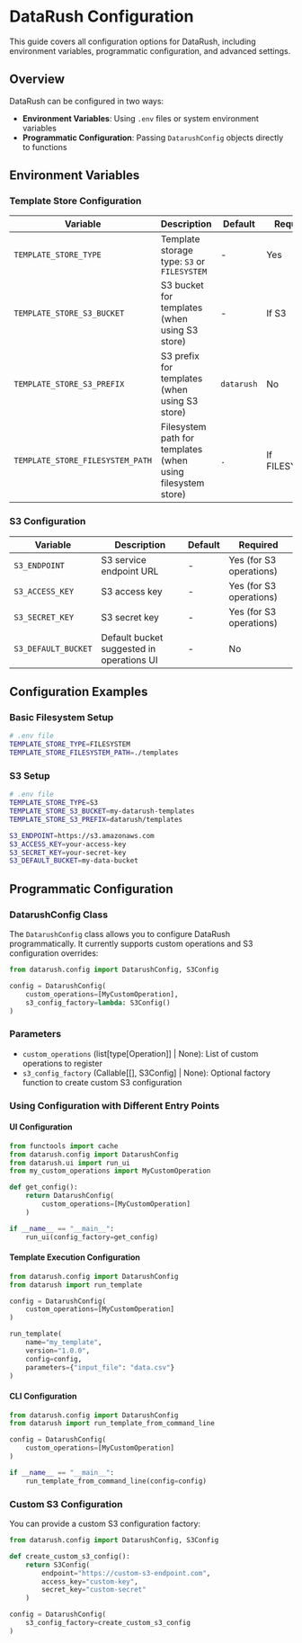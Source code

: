 # DataRush Configuration

This guide covers all configuration options for DataRush, including environment variables, programmatic configuration, and advanced settings.

## Overview

DataRush can be configured in two ways:

- **Environment Variables**: Using `.env` files or system environment variables
- **Programmatic Configuration**: Passing `DatarushConfig` objects directly to functions

## Environment Variables

### Template Store Configuration

| Variable                         | Description                                                 | Default    | Required      |
| -------------------------------- | ----------------------------------------------------------- | ---------- | ------------- |
| `TEMPLATE_STORE_TYPE`            | Template storage type: `S3` or `FILESYSTEM`                 | -          | Yes           |
| `TEMPLATE_STORE_S3_BUCKET`       | S3 bucket for templates (when using S3 store)               | -          | If S3         |
| `TEMPLATE_STORE_S3_PREFIX`       | S3 prefix for templates (when using S3 store)               | `datarush` | No            |
| `TEMPLATE_STORE_FILESYSTEM_PATH` | Filesystem path for templates (when using filesystem store) | `.`        | If FILESYSTEM |

### S3 Configuration

| Variable            | Description                               | Default | Required                |
| ------------------- | ----------------------------------------- | ------- | ----------------------- |
| `S3_ENDPOINT`       | S3 service endpoint URL                   | -       | Yes (for S3 operations) |
| `S3_ACCESS_KEY`     | S3 access key                             | -       | Yes (for S3 operations) |
| `S3_SECRET_KEY`     | S3 secret key                             | -       | Yes (for S3 operations) |
| `S3_DEFAULT_BUCKET` | Default bucket suggested in operations UI | -       | No                      |

## Configuration Examples

### Basic Filesystem Setup

```bash
# .env file
TEMPLATE_STORE_TYPE=FILESYSTEM
TEMPLATE_STORE_FILESYSTEM_PATH=./templates
```

### S3 Setup

```bash
# .env file
TEMPLATE_STORE_TYPE=S3
TEMPLATE_STORE_S3_BUCKET=my-datarush-templates
TEMPLATE_STORE_S3_PREFIX=datarush/templates

S3_ENDPOINT=https://s3.amazonaws.com
S3_ACCESS_KEY=your-access-key
S3_SECRET_KEY=your-secret-key
S3_DEFAULT_BUCKET=my-data-bucket
```


## Programmatic Configuration

### DatarushConfig Class

The `DatarushConfig` class allows you to configure DataRush programmatically. It currently supports custom operations and S3 configuration overrides:

```python
from datarush.config import DatarushConfig, S3Config

config = DatarushConfig(
    custom_operations=[MyCustomOperation],
    s3_config_factory=lambda: S3Config()
)
```

### Parameters

- `custom_operations` (list[type[Operation]] | None): List of custom operations to register
- `s3_config_factory` (Callable[[], S3Config] | None): Optional factory function to create custom S3 configuration

### Using Configuration with Different Entry Points

#### UI Configuration

```python
from functools import cache
from datarush.config import DatarushConfig
from datarush.ui import run_ui
from my_custom_operations import MyCustomOperation

def get_config():
    return DatarushConfig(
        custom_operations=[MyCustomOperation]
    )

if __name__ == "__main__":
    run_ui(config_factory=get_config)
```

#### Template Execution Configuration

```python
from datarush.config import DatarushConfig
from datarush import run_template

config = DatarushConfig(
    custom_operations=[MyCustomOperation]
)

run_template(
    name="my_template",
    version="1.0.0",
    config=config,
    parameters={"input_file": "data.csv"}
)
```

#### CLI Configuration

```python
from datarush.config import DatarushConfig
from datarush import run_template_from_command_line

config = DatarushConfig(
    custom_operations=[MyCustomOperation]
)

if __name__ == "__main__":
    run_template_from_command_line(config=config)
```

### Custom S3 Configuration

You can provide a custom S3 configuration factory:

```python
from datarush.config import DatarushConfig, S3Config

def create_custom_s3_config():
    return S3Config(
        endpoint="https://custom-s3-endpoint.com",
        access_key="custom-key",
        secret_key="custom-secret"
    )

config = DatarushConfig(
    s3_config_factory=create_custom_s3_config
)
```

